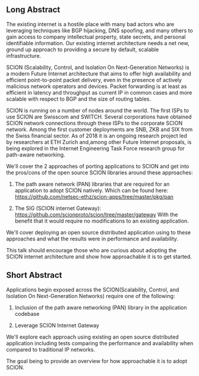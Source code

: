 ## Long Abstract

The existing internet is a hostile place with many bad actors who are leveraging techniques like BGP hijacking, DNS
spoofing, and many others to gain access to company intellectual property, state secrets, and personal identifiable
information. Our existing internet architecture needs a net new, ground up approach to providing a secure by default,
scalable infrastructure.

SCION (Scalability, Control, and Isolation On Next-Generation Networks) is a modern Future Internet architecture that
aims to offer high availability and efficient point-to-point packet delivery, even in the presence of actively malicious
network operators and devices. Packet forwarding is at least as efficient in latency and throughput as current IP in
common cases and more scalable with respect to BGP and the size of routing tables.

SCION is running on a number of nodes around the world. The first ISPs to use SCION are Swisscom and SWITCH. Several
corporations have obtained SCION network connections through these ISPs to the corporate SCION network. Among the first
customer deployments are SNB, ZKB and SIX from the Swiss financial sector. As of 2018 it is an ongoing research project
led by researchers at ETH Zurich and,among other Future Internet proposals, is being explored in the Internet Engineering
Task Force research group for path-aware networking.

We'll cover the 2 approaches of porting applications to SCION and get into the pros/cons of the open source SCION
libraries around these approaches:

1. The path aware network (PAN) libraries that are required for an application to adopt SCION natively. Which can be
   found here: https://github.com/netsec-ethz/scion-apps/tree/master/pkg/pan

2. The SIG (SCION internet Gateway): https://github.com/scionproto/scion/tree/master/gateway With the benefit that it
   would require no modifications to an existing application.

We'll cover deploying an open source distributed application using to these approaches and what the results were in
performance and availability.

This talk should encourage those who are curious about adopting the SCION internet architecture and show how approachable
it is to get started.

## Short Abstract

Applications begin exposed across the SCION(Scalability, Control, and Isolation On Next-Generation Networks)
require one of the following:

1. Inclusion of the path aware networking (PAN) library in the application codebase

2. Leverage SCION Internet Gateway

We'll explore each approach using existing an open source distributed application including tests comparing the
performance and availability when compared to traditional IP networks.

The goal being to provide an overview for how approachable it is to adopt SCION.
